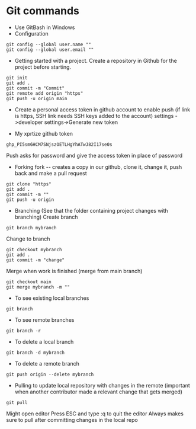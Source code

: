 # Git commands
* Use GitBash in Windows
* Configuration
```
git config --global user.name ""
git config --global user.email ""
```
* Getting started with a project. Create a repository in Github for the project before starting.
```
git init
git add .
git commit -m "Commit"
git remote add origin "https"
git push -u origin main
```
* Create a personal access token in github account to enable push (if link is https, SSH link needs SSH keys added to the account)
settings ->developer settings->Generate new token

* My xprtize github token
```
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
```
Push asks for password and give the access token in place of password

* Forking
fork -- creates a copy in our github, clone it, change it, push back and make a pull request
```
git clone "https"
git add .
git commit -m ""
git push -u origin
```
* Branching (See that the folder containing project changes with branching)
Create branch
```
git branch mybranch
```
Change to branch
```
git checkout mybranch
git add .
git commit -m "change"
```
Merge when work is finished (merge from main branch)
```
git checkout main
git merge mybranch -m ""
```
* To see existing local branches
```
git branch
```
* To see remote branches
```
git branch -r
```
* To delete a local branch
```
git branch -d mybranch
```
* To delete a remote branch
```
git push origin --delete mybranch
```
* Pulling to update local repository with changes in the remote (important when another contributor made a relevant change that gets merged)
```
git pull
```
Might open editor
Press ESC and type :q to quit the editor
Always makes sure to pull after committing changes in the local repo
